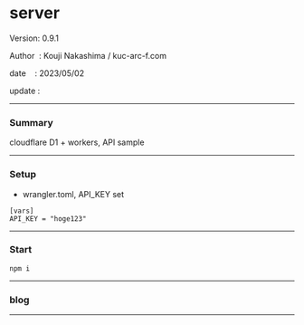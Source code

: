 ﻿# server

 Version: 0.9.1

 Author  : Kouji Nakashima / kuc-arc-f.com

 date    : 2023/05/02 

 update  :

***
### Summary

cloudflare D1 + workers, API sample

***
### Setup

* wrangler.toml, API_KEY set

```
[vars]
API_KEY = "hoge123"
```
***
### Start

```
npm i
```

***
### blog

***

